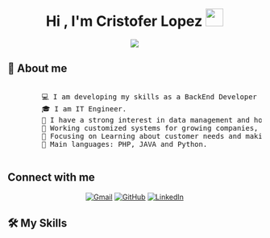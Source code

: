 
<h1 align="center">Hi , I'm Cristofer Lopez <img src="https://media.giphy.com/media/hvRJCLFzcasrR4ia7z/giphy.gif" width="35"></h1>

<p align="center">
  <a href="https://github.com/DenverCoder1/readme-typing-svg"><img src="https://readme-typing-svg.herokuapp.com?font=Time+New+Roman&color=%23C8BE25&size=25&center=true&vCenter=true&width=600&height=100&lines=Back+end+Developer;IT+Engineer;Always+learning+new+things"></a>
</p>



## 📖 About me
  <pre>        
        💻 I am developing my skills as a BackEnd Developer | Enthuastic about new technologies.
        🎓 I am IT Engineer. 
        📝 I have a strong interest in data management and how to visualize it for decision making. 
        🔭 Working customized systems for growing companies, using Laravel and .NET.
        🌱 Focusing on Learning about customer needs and making their lives easier.
        🌟 Main languages: PHP, JAVA and Python.
  </pre>

## Connect with me
<p align="center">
	<a href="mailto:sebasscslr@gmail.com"><img img src="https://img.shields.io/badge/gmail-%23EA4335.svg?style=plastic&logo=gmail&logoColor=white" alt="Gmail"/></a>
	<a href="https:"><img src="https://img.shields.io/badge/github-%23181717.svg?style=plastic&logo=github&logoColor=white" alt="GitHub"/></a>
	<a href="https:"><img src="https://img.shields.io/badge/linkedin-%230A66C2.svg?style=plastic&logo=linkedin&logoColor=white" alt="LinkedIn"/></a>
</p>  

 ## 🛠️ My Skills
    


